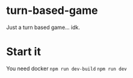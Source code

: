 # turn-based-game

Just a turn based game... idk.

# Start it

You need docker
`npm run dev-build`
`npm run dev`
